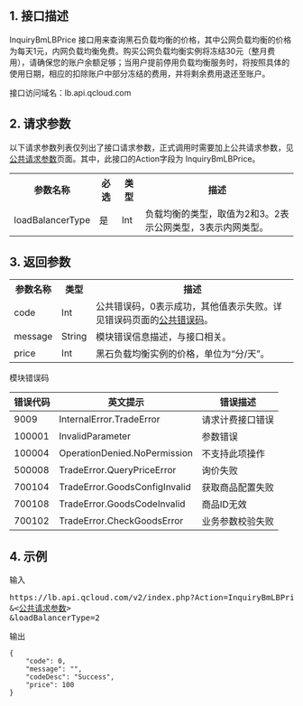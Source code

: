 ## 1. 接口描述
 InquiryBmLBPrice 接口用来查询黑石负载均衡的价格，其中公网负载均衡的价格为每天1元，内网负载均衡免费。购买公网负载均衡实例将冻结30元（整月费用），请确保您的账户余额足够；当用户提前停用负载均衡服务时，将按照具体的使用日期，相应的扣除账户中部分冻结的费用，并将剩余费用退还至账户。

接口访问域名：lb.api.qcloud.com

## 2. 请求参数
以下请求参数列表仅列出了接口请求参数，正式调用时需要加上公共请求参数，见[公共请求参数](/doc/api/456/6718)页面。其中，此接口的Action字段为 InquiryBmLBPrice。
<table class="t"><tbody><tr>
<th><b>参数名称</b></th>
<th><b>必选</b></th>
<th><b>类型</b></th>
<th><b>描述</b></th>
<tr>
<td> loadBalancerType
<td> 是
<td> Int
<td> 负载均衡的类型，取值为2和3。2表示公网类型，3表示内网类型。
</tbody></table>

## 3. 返回参数
 
<table class="t"><tbody><tr>
<th><b>参数名称</b></th>
<th><b>类型</b></th>
<th><b>描述</b></th>
<tr>
<td> code
<td> Int
<td> 公共错误码，0表示成功，其他值表示失败。详见错误码页面的<a href="/doc/api/456/6725" title="公共错误码">公共错误码</a>。
<tr>
<td> message
<td> String
<td> 模块错误信息描述，与接口相关。
<tr>
<td> price
<td> Int
<td>黑石负载均衡实例的价格，单位为“分/天”。
</tbody></table>

模块错误码

| 错误代码 | 英文提示 | 错误描述 |
|------|------| --------|
| 9009 | InternalError.TradeError | 请求计费接口错误 |
| 100001 | InvalidParameter | 参数错误 |
| 100004 | OperationDenied.NoPermission  | 不支持此项操作 |
| 500008 | TradeError.QueryPriceError | 询价失败 |
| 700104 | TradeError.GoodsConfigInvalid | 获取商品配置失败 |
| 700108 | TradeError.GoodsCodeInvalid | 商品ID无效 |
| 700102 | TradeError.CheckGoodsError | 业务参数校验失败 |

## 4. 示例
输入
<pre>
https://lb.api.qcloud.com/v2/index.php?Action=InquiryBmLBPrice
&<<a href="https://www.qcloud.com/doc/api/229/6976">公共请求参数</a>>
&loadBalancerType=2
</pre>

输出
```
{
    "code": 0,
    "message": "",
    "codeDesc": "Success",
    "price": 100
}
```

